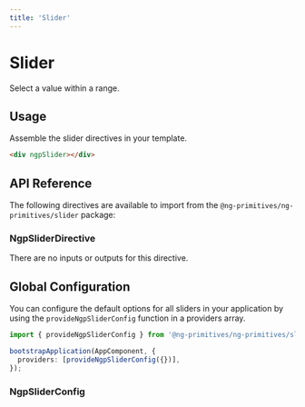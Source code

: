 ```yaml
---
title: 'Slider'
---
```


# Slider

Select a value within a range.

<docs-example name="slider"></docs-example>

## Usage

Assemble the slider directives in your template.

```html
<div ngpSlider></div>
```

## API Reference

The following directives are available to import from the `@ng-primitives/ng-primitives/slider` package:

### NgpSliderDirective

There are no inputs or outputs for this directive.

## Global Configuration

You can configure the default options for all sliders in your application by using the `provideNgpSliderConfig` function in a providers array.

```ts
import { provideNgpSliderConfig } from '@ng-primitives/ng-primitives/slider';

bootstrapApplication(AppComponent, {
  providers: [provideNgpSliderConfig({})],
});
```

### NgpSliderConfig
